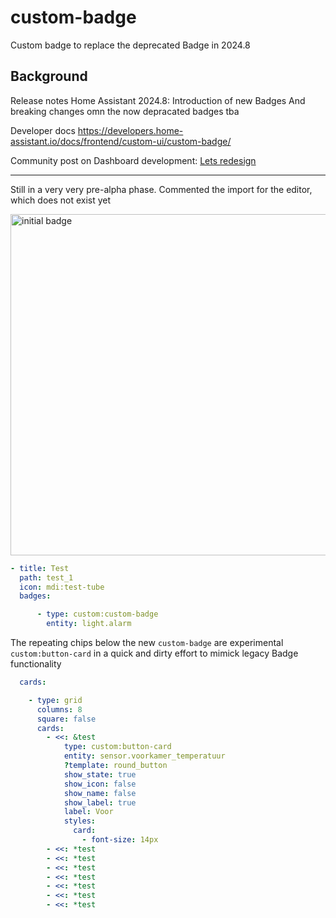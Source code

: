 # custom-badge
Custom badge to replace the deprecated Badge in 2024.8

## Background

Release notes Home Assistant 2024.8: Introduction of new Badges And breaking changes omn the now depracated badges tba

Developer docs https://developers.home-assistant.io/docs/frontend/custom-ui/custom-badge/

Community post on Dashboard development: [Lets redesign](https://community.home-assistant.io/t/dashboard-chapter-2-let-s-redesign-the-cards-together/753839/39?u=mariusthvdb)

____

Still in a very very pre-alpha phase. Commented the import for the editor, which does not exist yet

<img width="546" alt="initial badge" src="https://github.com/user-attachments/assets/7d30aa13-e8bf-481d-958e-8110b5be1f50">


```yaml
- title: Test
  path: test_1
  icon: mdi:test-tube
  badges:

      - type: custom:custom-badge
        entity: light.alarm
```

The repeating chips below the new `custom-badge` are experimental `custom:button-card` in a quick and dirty effort to mimick legacy Badge functionality

```yaml
  cards:

    - type: grid
      columns: 8
      square: false
      cards:
        - <<: &test
            type: custom:button-card
            entity: sensor.voorkamer_temperatuur
            ?template: round_button
            show_state: true
            show_icon: false
            show_name: false
            show_label: true
            label: Voor
            styles:
              card:
                - font-size: 14px
        - <<: *test
        - <<: *test
        - <<: *test
        - <<: *test
        - <<: *test
        - <<: *test
        - <<: *test
```
